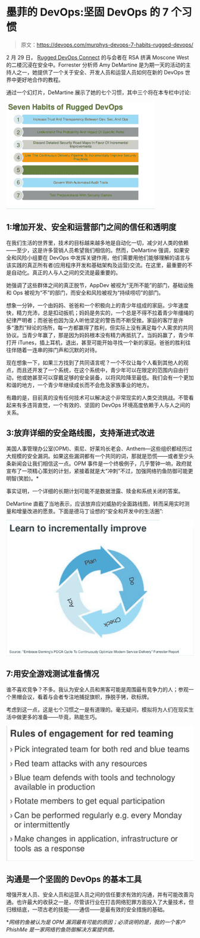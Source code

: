 # 墨菲的 DevOps:坚固 DevOps 的 7 个习惯

> 原文：<https://devops.com/murphys-devops-7-habits-rugged-devops/>

2 月 29 日， [Rugged DevOps Connect](http://www.devopsconnect.com/rsa/) 的与会者在 RSA 挤满 Moscone West 的二楼沉浸在安全中。Forrester 分析师 Amy DeMartine 是为期一天的活动的主持人之一，她提供了一个关于安全、开发人员和运营人员如何在新的 DevOps 世界中更好地合作的教程。

通过一个幻灯片，DeMartine 展示了她的七个习惯，其中三个将在本专栏中讨论:

![](img/8a6ae5868698208061e522039309b066.png)

## 1:增加开发、安全和运营部门之间的信任和透明度

在我们生活的世界里，技术的目标越来越多地是自动化一切，减少对人类的依赖——至少，这是许多营销人员希望我们相信的。然而，DeMartine 强调，如果安全和风险小组要在 DevOps 中发挥关键作用，他们需要用他们能够理解的语言与该实践的真正所有者(应用程序开发和基础架构及运营)交流。在这里，最重要的不是自动化。真正的人与人之间的交流是最重要的。

她强调了这些群体之间的真正脱节，AppDev 被视为“无所不能”的部门，基础设施和 Ops 被视为“不”的部门，而安全和风险被视为“持续唠叨”的部门。

想象一分钟，一个由妈妈、爸爸和一个积极向上的青少年组成的家庭。少年速度快，精力充沛，总是扣动扳机；妈妈是务实的，一个总是不得不拉着青少年缰绳的纪律严明者；而爸爸也因为没人听他坚定的警告而不断受挫。家庭的客厅是许多“激烈”辩论的场所，每一方都赢得了胜利，但实际上没有满足每个人需求的共同协议。当青少年赢了，那是因为妈妈根本没有精力再抵抗了。当妈妈赢了，青少年打开 iTunes，插上耳机，退出，甚至可能开始寻找一个新的家庭。爸爸的胜利往往伴随着一连串的摔门声和沉默的对待。

现在想象一下，如果三方找到了共同语言呢？一个不仅让每个人看到其他人的观点，而且还开发了一个系统，在这个系统中，青少年可以在限定的范围内自由行动，他或她甚至可以穿戴足够的安全装备，以将风险降至最低。我们会有一个更加和谐的地方，一个青少年继续成长而不会危及家族事业的地方。

有趣的是，目前真的没有任何技术可以解决这个非常现实的人类交流挑战。不管看起来有多违背直觉，一个有效的、坚固的 DevOps 环境高度依赖于人与人之间的关系。

## 3:放弃详细的安全路线图，支持渐进式改进

美国人事管理办公室(OPM)、索尼、好莱坞长老会、Anthem—这些组织都经历过大规模的安全漏洞。如果这些漏洞都有一个共同的词，那就是恐慌——或者至少头条新闻会让我们相信这一点。OPM 事件是一个终极例子，几乎警钟一响，政府就宣布了一项精心策划的计划，紧接着就是大“冲刺”不过，加强网络钓鱼防御可能更明智(笑脸)。*

事实证明，一个详细的长期计划可能不是数据泄露、赎金和系统关闭的答案。

DeMartine 直截了当地表示，应该放弃应对威胁的全面路线图，转而采用实时测量和增量改进的愿景。下面是德马丁设想的“安全和开发中的生活圈”:

![](img/c21312a6c34f508943dcc803052efa4d.png)

## 7:用安全游戏测试准备情况

谁不喜欢竞争？不多。我认为安全人员和黑客可能是周围最有竞争力的人；参观一个黑帽会议，看着与会者专注地捕捉旗帜，挣脱手铐，砍标牌。

考虑到这一点，这是七个习惯之一是有道理的。毫无疑问，模拟将为人们在现实生活中做更多的准备——毕竟，熟能生巧。

![](img/0c784344735eb28ed7d28e04156e2b3a.png)

## 沟通是一个坚固的 DevOps 的基本工具

增强开发人员、安全人员和运营人员之间的信任要求有效的沟通，并有可能改善沟通。也许最大的收获之一是，尽管该行业在打击网络犯罪方面投入了大量技术，但归根结底，一项古老的技能——通信——是最有效的安全措施的基础。

**网络钓鱼被认为是 OPM 漏洞最有可能的原因；必须说明的是，我的一个客户 PhishMe 是一家网络钓鱼防御解决方案提供商。*